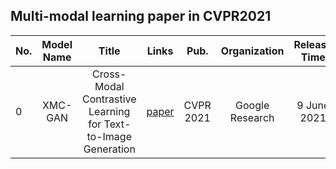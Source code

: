 ## Multi-modal learning paper in CVPR2021

|No.  |Model Name |Title |Links |Pub. | Organization| Release Time | 
|-----|:-----:|:-----:|:-----:|:--------:|:---:|:-------:|
|0|XMC-GAN| Cross-Modal Contrastive Learning for Text-to-Image Generation | [paper](https://openaccess.thecvf.com/content/CVPR2021/html/Zhang_Cross-Modal_Contrastive_Learning_for_Text-to-Image_Generation_CVPR_2021_paper.html)| CVPR 2021 | Google Research |  9 June 2021|



